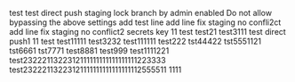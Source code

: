 test
test
direct push staging lock branch  by admin
enabled Do not allow bypassing the above settings
add test line
add line fix staging no confli2ct
add line fix staging no conflict2
secrets key 11
test
test21
test3111
test direct push1
11
test
test11111
test3232
test111111
test222
tst44422
tst5551121
tst6661
tst7771
test8881
test999
test1111221
test2322211322312111111111111111111223333
test23222113223121111111111111111112555511
1111